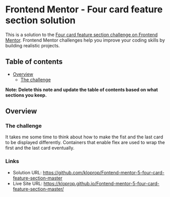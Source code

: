 # Frontend Mentor - Four card feature section solution

This is a solution to the [Four card feature section challenge on Frontend Mentor](https://www.frontendmentor.io/challenges/four-card-feature-section-weK1eFYK). Frontend Mentor challenges help you improve your coding skills by building realistic projects.

## Table of contents

- [Overview](#overview)
  - [The challenge](#the-challenge)

**Note: Delete this note and update the table of contents based on what sections you keep.**

## Overview

### The challenge

It takes me some time to think about how to make the fist and the last card to be displayed differently. Containers that enable flex are used to wrap the first and the last card eventually.

### Links

- Solution URL: https://github.com/kloprop/Fontend-mentor-5-four-card-feature-section-master
- Live Site URL: https://kloprop.github.io/Fontend-mentor-5-four-card-feature-section-master/
